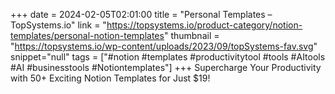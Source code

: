 +++
date = 2024-02-05T02:01:00
title = "Personal Templates – TopSystems.io"
link = "https://topsystems.io/product-category/notion-templates/personal-notion-templates"
thumbnail = "https://topsystems.io/wp-content/uploads/2023/09/topSystems-fav.svg"
snippet="null"
tags = ["#notion #templates #productivitytool #tools #AItools #AI #businesstools #Notiontemplates"]
+++
Supercharge Your Productivity with 50+ Exciting Notion Templates for Just $19!
